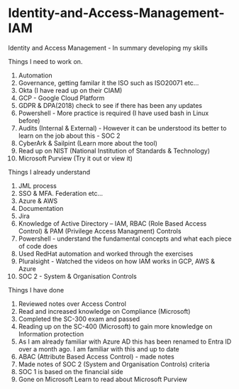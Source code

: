 # Identity-and-Access-Management-IAM
Identity and Access Management - In summary developing my skills

Things I need to work on.

1. Automation
2. Governance, getting familar it the ISO such as ISO20071 etc...
3. Okta (I have read up on their CIAM)
4. GCP - Google Cloud Platform
5. GDPR & DPA(2018) check to see if there has been any updates
6. Powershell - More practice is required (I have used bash in Linux before)
7. Audits (Internal & External) - However it can be understood its better to learn on the job about this - SOC 2 
8. CyberArk & Sailpint (Learn more about the tool)
9. Read up on NIST (National Institution of Standards & Technology)
10. Microsoft Purview (Try it out or view it)

Things I already understand

1. JML process
2. SSO & MFA. Federation etc...
3. Azure & AWS
4. Documentation
5. Jira
6. Knowledge of Active Directory – IAM, RBAC (Role Based Access Control) & PAM (Privilege Access Managment) Controls
7. Powershell - understand the fundamental concepts and what each piece of code does
8. Used RedHat automation and worked through the exercises
9. Pluralsight - Watched the videos on how IAM works in GCP, AWS & Azure
10. SOC 2 - System & Organisation Controls

Things I have done

1. Reviewed notes over Access Control
2. Read and increased knowledge on Compliance (Microsoft)
3. Completed the SC-300 exam and passed
4. Reading up on the SC-400 (Microsoft) to gain more knowledge on Information protection
5. As I am already familiar with Azure AD this has been renamed to Entra ID over a month ago. I am familiar with this and up to date
6. ABAC (Attribute Based Access Control) - made notes
7. Made notes of SOC 2 (System and Organisation Controls) criteria
8. SOC 1 is based on the financial side
9. Gone on Microsoft Learn to read about Microsoft Purview